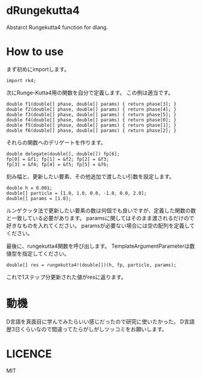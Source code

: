 dRungekutta4
============
Abstarct Rungekutta4 function for dlang.

How to use
============
まず初めにimportします。

```dlang
import rk4;
```

次にRunge-Kutta4用の関数を自分で定義します。
この例は適当です。

```dlang
double f1(double[] phase, double[] params) { return phase[3]; }
double f2(double[] phase, double[] params) { return phase[4]; }
double f3(double[] phase, double[] params) { return phase[5]; }
double f4(double[] phase, double[] params) { return phase[0]; }
double f5(double[] phase, double[] params) { return phase[1]; }
double f6(double[] phase, double[] params) { return phase[2]; }
```

それらの関数へのデリゲートを作ります。

```dlang
double delegate(double[], double[]) fp[6];
fp[0] = &f1; fp[1] = &f2; fp[2] = &f3;
fp[3] = &f4; fp[4] = &f5; fp[5] = &f6;
```

刻み幅と、更新したい要素、その他追加で渡したい引数を設定します。

```dlang
double h = 0.001;
double[] particle = [1.0, 1.0, 0.0, -1.0, 0.0, 2.0];
double[] params = [1.0];
```

ルンゲクッタ法で更新したい要素の数は何個でも良いですが、定義した関数の数と一致している必要があります。
paramsに関してはそのまま渡されるだけので好きなものを入れてください。
paramsが必要ない場合には空の配列を定義してください。

最後に、rungekutta4関数を呼び出します。
TemplateArgumentParameterは数値型を指定してください。

```dlang
double[] res = rungekutta4!(double[])(h, fp, particle, params);
```

これで1ステップ分更新された値がresに返ります。

動機
===========
D言語を真面目に学んでみたらいい感じだったので研究に使いたかった。
D言語歴3日くらいなので間違ってたらがしがしツッコミをお願いします。

LICENCE
===========
MIT

